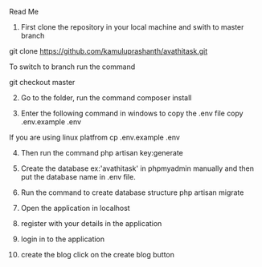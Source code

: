 Read Me
1. First clone the repository in your local machine and swith to master branch

git clone https://github.com/kamuluprashanth/avathitask.git

To switch to branch run the command

git checkout master

2. Go to the folder, run the command
composer install

3. Enter the following command in windows to copy the .env file
copy .env.example .env

If you are using linux platfrom
cp .env.example .env

4. Then run the command
php artisan key:generate

5. Create the database ex:'avathitask' in phpmyadmin manually and then put the database name in .env file.

6. Run the command to create database structure
 php artisan migrate 

7. Open the application in localhost

8. register with your details in the application

9. login in to the application

10. create the blog click on the create blog button











